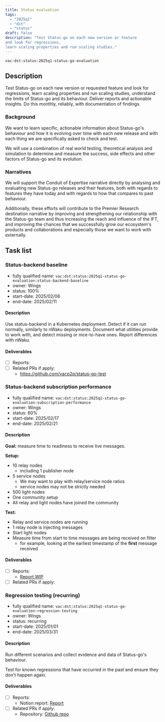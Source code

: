 ```yaml
---
title: Status evaluation
tags:
  - "2025q1"
  - "dst"
  - "status"
draft: false
description: "Test Status-go on each new version or feature
and look for regressions,
learn scaling properties and run scaling studies."
---
```


`vac:dst:status:2025q1-status-go-evaluation`

## Description

Test Status-go on each new version or requested feature
and look for regressions,
learn scaling properties and run scaling studies,
understand the limits of Status-go and its behaviour.
Deliver reports and actionable insights.
Do this monthly, reliably, with documentation of findings.

### Background

We want to learn specific, actionable information
about Status-go's behaviour
and how it is evolving over time
with each new release
and with each thing we are specifically asked to check and test.

We will use a combination of real world testing,
theoretical analysis and simulation
to determine and measure the success,
side effects and other factors of Status-go and its evolution.

### Narratives

We will support the Conduit of Expertise narrative directly
by analysing and evaluating new Status-go releases and their features,
both with regards to features they have today
and with regards to how that compares to past behaviour.

Additionally, these efforts will contribute
to the Premier Research destination narrative by
improving and strengthening our relationship with the Status-go team
and thus increasing the reach and influence of the IFT,
and improving the chances
that we successfully grow our ecosystem's products and collaborations
and especially those we want to work with externally.

## Task list

### Status-backend baseline

* fully qualified name: `vac:dst:status:2025q1-status-go-evaluation:status-backend-baseline`
* owner: Wings
* status: 100%
* start-date: 2025/02/06
* end-date: 2025/02/11

#### Description
Use status-backend in a Kubernetes deployment.
Detect if it can run normally, 
similarly to nWaku deployments.
Document what utilities provide to work with,
and detect missing or nice-to-have ones.
Report differences with nWaku.

#### Deliverables
* [ ] Reports:
* [ ] Related PRs if apply:
  * https://github.com/vacp2p/status-go-test


### Status-backend subscription performance

* fully qualified name: `vac:dst:status:2025q1-status-go-evaluation:subscription-performance`
* owner: Wings
* status: 60%
* start-date: 2025/02/17
* end-date: 2025/02/21

#### Description
**Goal:** measure time to readiness to receive live messages.

**Setup:**
- 10 relay nodes
    - including 1 publisher node
- 5 service nodes
    - We may want to play with relay/service node ratios
    - service nodes may not be strictly needed
- 500 light nodes
- One community setup
- All relay and light nodes have joined the community

**Test:**
- Relay and service nodes are running
- 1 relay node is injecting messages
- Start light nodes
- Measure time from start to time messages are being received on filter
    - for example, looking at the earliest timestamp of the **first** message received

#### Deliverables
* [ ] Reports:
  * [Report WIP](https://www.notion.so/Status-Backend-Chat-Protocol-Benchmarks-Issues-1ab8f96fb65c80429833e945827d33e7)
* [ ] Related PRs if apply:

### Regression testing (recurring)

* fully qualified name: `vac:dst:status:2025q1-status-go-evaluation:regression-testing`
* owner: Wings
* status: recurring
* start-date: 2025/01/01
* end-date: 2025/03/31

#### Description
Run different scenarios
and collect evidence and data
of Status-go's behaviour.

Test for known regressions
that have occurred in the past
and ensure they don't happen again.


#### Deliverables
* [ ] Reports:
  * Notion report: [Report](https://www.notion.so/Status-Go-Test-18c8f96fb65c807c8ae4e4f20a60799c)
* [ ] Related PRs if apply:
  * Repository: [Github repo](https://github.com/vacp2p/status-go-test)